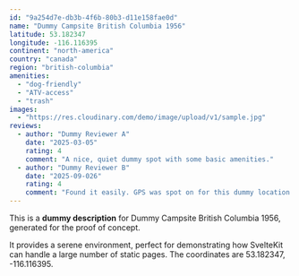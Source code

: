```yaml
---
id: "9a254d7e-db3b-4f6b-80b3-d11e158fae0d"
name: "Dummy Campsite British Columbia 1956"
latitude: 53.182347
longitude: -116.116395
continent: "north-america"
country: "canada"
region: "british-columbia"
amenities:
  - "dog-friendly"
  - "ATV-access"
  - "trash"
images:
  - "https://res.cloudinary.com/demo/image/upload/v1/sample.jpg"
reviews:
  - author: "Dummy Reviewer A"
    date: "2025-03-05"
    rating: 4
    comment: "A nice, quiet dummy spot with some basic amenities."
  - author: "Dummy Reviewer B"
    date: "2025-09-026"
    rating: 4
    comment: "Found it easily. GPS was spot on for this dummy location."
---
```


This is a **dummy description** for Dummy Campsite British Columbia 1956, generated for the proof of concept.

It provides a serene environment, perfect for demonstrating how SvelteKit can handle a large number of static pages. The coordinates are 53.182347, -116.116395.
